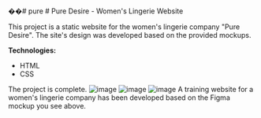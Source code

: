 ��#   p u r e 
 # Pure Desire - Women's Lingerie Website

This project is a static website for the women's lingerie company "Pure Desire". The site's design was developed based on the provided mockups.

**Technologies:**

* HTML
* CSS

The project is complete.
 ![image](https://github.com/user-attachments/assets/38563541-1003-448b-8e6d-dba12bb0313d)
![image](https://github.com/user-attachments/assets/015578f4-b786-4b58-8a2c-5394934bffc3)
![image](https://github.com/user-attachments/assets/3e39eea1-70e4-41cf-b19e-a5a6b900a5a7)
A training website for a women's lingerie company has been developed based on the Figma mockup you see above.
